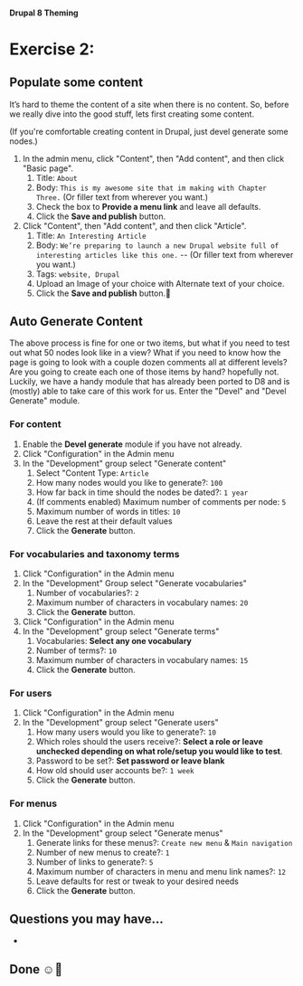 #### Drupal 8 Theming

# Exercise 2: 

## Populate some content

It’s hard to theme the content of a site when there is no content. So, before we really dive into the good stuff, lets first creating some content.

(If you're comfortable creating content in Drupal, just devel generate some nodes.)


1. In the admin menu, click "Content", then "Add content", and then click "Basic page". 
    1. Title: `About`
    2. Body: `This is my awesome site that im making with Chapter Three.` (Or filler text from wherever you want.)
    3. Check the box to **Provide a menu link** and leave all defaults.
    4. Click the **Save and publish** button.
2. Click "Content", then "Add content", and then click "Article". 
    1. Title: `An Interesting Article`
    2. Body: `We’re preparing to launch a new Drupal website full of interesting articles like this one.` -- (Or filler text from wherever you want.)
    3. Tags: `website, Drupal`
    4. Upload an Image of your choice with Alternate text of your choice.
    5. Click the **Save and publish** button.

## Auto Generate Content

The above process is fine for one or two items, but what if you need to test out what 50 nodes look like in a view? What if you need to know how the page is going to look with a couple dozen comments all at different levels? Are you going to create each one of those items by hand? hopefully not. Luckily, we have a handy module that has already been ported to D8 and is (mostly) able to take care of this work for us. Enter the "Devel" and "Devel Generate" module.

### For content

1. Enable the **Devel generate** module if you have not already.
1. Click "Configuration" in the Admin menu
2. In the "Development" group select "Generate content" 
	1. Select "Content Type: `Article`
	2. How many nodes would you like to generate?: `100`
	3. How far back in time should the nodes be dated?: `1 year`
	4. (If comments enabled) Maximum number of comments per node: `5`
	4. Maximum number of words in titles: `10` 
	5. Leave the rest at their default values
	3. Click the **Generate** button.


### For vocabularies and taxonomy terms
1. Click "Configuration" in the Admin menu
2. In the "Development" Group select "Generate vocabularies"
	1. Number of vocabularies?: `2`
	2. Maximum number of characters in vocabulary names: `20`
	3. Click the **Generate** button.
3. Click "Configuration" in the Admin menu
4. In the "Development" group select "Generate terms"
	1. Vocabularies: **Select any one vocabulary**
	2. Number of terms?: `10`
	2. Maximum number of characters in vocabulary names: `15`
	3. Click the **Generate** button.


### For users
1. Click "Configuration" in the Admin menu
2. In the "Development" group select "Generate users"
	1. How many users would you like to generate?: `10`
	2. Which roles should the users receive?: **Select a role or leave unchecked depending on what role/setup you would like to test**.
	3. Password to be set?: **Set password or leave blank**
	4. How old should user accounts be?: `1 week`
	5. Click the **Generate** button.


### For menus
1. Click "Configuration" in the Admin menu
2. In the "Development" group select "Generate menus"
	1. Generate links for these menus?: `Create new menu` & `Main navigation`
	2. Number of new menus to create?: `1`
	3. Number of links to generate?: `5`
	4. Maximum number of characters in menu and menu link names?: `12`
	5. Leave defaults for rest or tweak to your desired needs
	5. Click the **Generate** button.

	
## Questions you may have...
+ 

## Done ☺